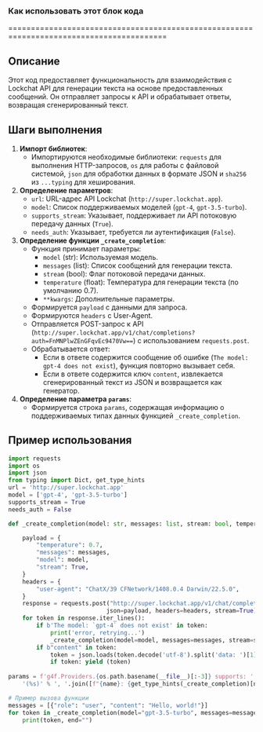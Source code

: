### **Как использовать этот блок кода**

=========================================================================================

Описание
-------------------------
Этот код предоставляет функциональность для взаимодействия с Lockchat API для генерации текста на основе предоставленных сообщений. Он отправляет запросы к API и обрабатывает ответы, возвращая сгенерированный текст.

Шаги выполнения
-------------------------
1. **Импорт библиотек**:
   - Импортируются необходимые библиотеки: `requests` для выполнения HTTP-запросов, `os` для работы с файловой системой, `json` для обработки данных в формате JSON и `sha256` из `...typing` для хеширования.
2. **Определение параметров**:
   - `url`: URL-адрес API Lockchat (`http://super.lockchat.app`).
   - `model`: Список поддерживаемых моделей (`gpt-4`, `gpt-3.5-turbo`).
   - `supports_stream`: Указывает, поддерживает ли API потоковую передачу данных (`True`).
   - `needs_auth`: Указывает, требуется ли аутентификация (`False`).
3. **Определение функции `_create_completion`**:
   - Функция принимает параметры:
     - `model` (str): Используемая модель.
     - `messages` (list): Список сообщений для генерации текста.
     - `stream` (bool): Флаг потоковой передачи данных.
     - `temperature` (float): Температура для генерации текста (по умолчанию 0.7).
     - `**kwargs`: Дополнительные параметры.
   - Формируется `payload` с данными для запроса.
   - Формируются `headers` с User-Agent.
   - Отправляется POST-запрос к API (`http://super.lockchat.app/v1/chat/completions?auth=FnMNPlwZEnGFqvEc9470Vw==`) с использованием `requests.post`.
   - Обрабатывается ответ:
     - Если в ответе содержится сообщение об ошибке (`The model: gpt-4 does not exist`), функция повторно вызывает себя.
     - Если в ответе содержится ключ `content`, извлекается сгенерированный текст из JSON и возвращается как генератор.
4. **Определение параметра `params`**:
   - Формируется строка `params`, содержащая информацию о поддерживаемых типах данных функцией `_create_completion`.

Пример использования
-------------------------

```python
import requests
import os
import json
from typing import Dict, get_type_hints
url = 'http://super.lockchat.app'
model = ['gpt-4', 'gpt-3.5-turbo']
supports_stream = True
needs_auth = False

def _create_completion(model: str, messages: list, stream: bool, temperature: float = 0.7, **kwargs):

    payload = {
        "temperature": 0.7,
        "messages": messages,
        "model": model,
        "stream": True,
    }
    headers = {
        "user-agent": "ChatX/39 CFNetwork/1408.0.4 Darwin/22.5.0",
    }
    response = requests.post("http://super.lockchat.app/v1/chat/completions?auth=FnMNPlwZEnGFqvEc9470Vw==", 
                            json=payload, headers=headers, stream=True)
    for token in response.iter_lines():
        if b'The model: `gpt-4` does not exist' in token:
            print('error, retrying...')
            _create_completion(model=model, messages=messages, stream=stream, temperature=temperature, **kwargs)
        if b"content" in token:
            token = json.loads(token.decode('utf-8').split('data: ')[1])['choices'][0]['delta'].get('content')
            if token: yield (token)
            
params = f'g4f.Providers.{os.path.basename(__file__)[:-3]} supports: ' + \
    '(%s)' % ', '.join([f"{name}: {get_type_hints(_create_completion)[name].__name__}" for name in _create_completion.__code__.co_varnames[:_create_completion.__code__.co_argcount]])

# Пример вызова функции
messages = [{"role": "user", "content": "Hello, world!"}]
for token in _create_completion(model="gpt-3.5-turbo", messages=messages, stream=True):
    print(token, end="")
```